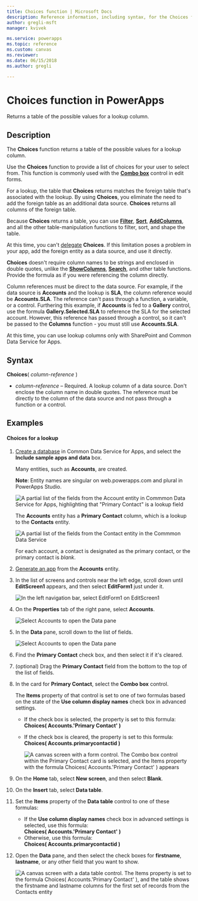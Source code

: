 ```yaml
---
title: Choices function | Microsoft Docs
description: Reference information, including syntax, for the Choices function in PowerApps
author: gregli-msft
manager: kvivek

ms.service: powerapps
ms.topic: reference
ms.custom: canvas
ms.reviewer:
ms.date: 06/15/2018
ms.author: gregli

---
```

# Choices function in PowerApps
Returns a table of the possible values for a lookup column.

## Description
The **Choices** function returns a table of the possible values for a lookup column.  

Use the **Choices** function to provide a list of choices for your user to select from. This function is commonly used with the [**Combo box**](../controls/control-combo-box.md) control in edit forms.

For a lookup, the table that **Choices** returns matches the foreign table that's associated with the lookup. By using **Choices**, you eliminate the need to add the foreign table as an additional data source. **Choices** returns all columns of the foreign table.

Because **Choices** returns a table, you can use [**Filter**](function-filter-lookup.md), [**Sort**](function-sort.md), [**AddColumns**](function-table-shaping.md), and all the other table-manipulation functions to filter, sort, and shape the table. 

At this time, you can't [delegate](../delegation-overview.md) **Choices**. If this limitation poses a problem in your app, add the foreign entity as a data source, and use it directly. 

**Choices** doesn't require column names to be strings and enclosed in double quotes, unlike the [**ShowColumns**](function-table-shaping.md), [**Search**](function-filter-lookup.md), and other table functions. Provide the formula as if you were referencing the column directly.

Column references must be direct to the data source. For example, if the data source is **Accounts** and the lookup is **SLA**, the column reference would be **Accounts.SLA**. The reference can't pass through a function, a variable, or a control. Furthering this example, if **Accounts** is fed to a **Gallery** control, use the formula **Gallery.Selected.SLA** to reference the SLA for the selected account. However, this reference has passed through a control, so it can't be passed to the **Columns** function - you must still use **Accounts.SLA**.

At this time, you can use lookup columns only with SharePoint and Common Data Service for Apps.

## Syntax
**Choices**( *column-reference* )

* *column-reference* – Required.  A lookup column of a data source. Don't enclose the column name in double quotes. The reference must be directly to the column of the data source and not pass through a function or a control.

## Examples

#### Choices for a lookup

1. [Create a database](../../../administrator/create-database.md) in Common Data Service for Apps, and select the **Include sample apps and data** box.

    Many entities, such as **Accounts**, are created.

    **Note**: Entity names are singular on web.powerapps.com and plural in PowerApps Studio.

	![A partial list of the fields from the Account entity in Commmon Data Service for Apps, highlighting that "Primary Contact" is a lookup field](media/function-choices/entity-account.png)

	The **Accounts** entity has a **Primary Contact** column, which is a lookup to the **Contacts** entity.  

	![A partial list of the fields from the Contact entity in the Commmon Data Service](media/function-choices/entity-contact.png)

	For each account, a contact is designated as the primary contact, or the primary contact is *blank*.

2. [Generate an app](../data-platform-create-app.md) from the **Accounts** entity.

3. In the list of screens and controls near the left edge, scroll down until **EditScreen1** appears, and then select **EditForm1** just under it.

	![In the left navigation bar, select EditForm1 on EditScreen1](media/function-choices/select-editform.png)

4. On the **Properties** tab of the right pane, select **Accounts**.

	![Select Accounts to open the Data pane](media/function-choices/open-data-pane.png)

5. In the **Data** pane, scroll down to the list of fields.

	![Select Accounts to open the Data pane](media/function-choices/field-list.png)

6. Find the **Primary Contact** check box, and then select it if it's cleared.

7. (optional) Drag the **Primary Contact** field from the bottom to the top of the list of fields.

8. In the card for **Primary Contact**, select the **Combo box** control.

    The **Items** property of that control is set to one of two formulas based on the state of the **Use column display names** check box in advanced settings.

   - If the check box is selected, the property is set to this formula:<br>**Choices( Accounts.'Primary Contact' )**
   - If the check box is cleared, the property is set to this formula:<br>**Choices( Accounts.primarycontactid )**

     ![A canvas screen with a form control. The **Combo box** control within the **Primary Contact** card is selected, and the Items property with the formula Choices( Accounts.'Primary Contact' ) appears](media/function-choices/accounts-primary-contact.png)

9. On the **Home** tab, select **New screen**, and then select **Blank**.

10. On the **Insert** tab, select **Data table**.

11. Set the **Items** property of the **Data table** control to one of these formulas:

     - If the **Use column display names** check box in advanced settings is selected, use this formula:<br>**Choices( Accounts.'Primary Contact' )**
     - Otherwise, use this formula:<br>**Choices( Accounts.primarycontactid )**

12. Open the **Data** pane, and then select the check boxes for **firstname**, **lastname**, or any other field that you want to show.

     ![A canvas screen with a data table control. The Items property is set to the formula Choices( Accounts.'Primary Contact' ), and the table shows the firstname and lastname columns for the first set of records from the Contacts entity](media/function-choices/full-accounts-pc.png)